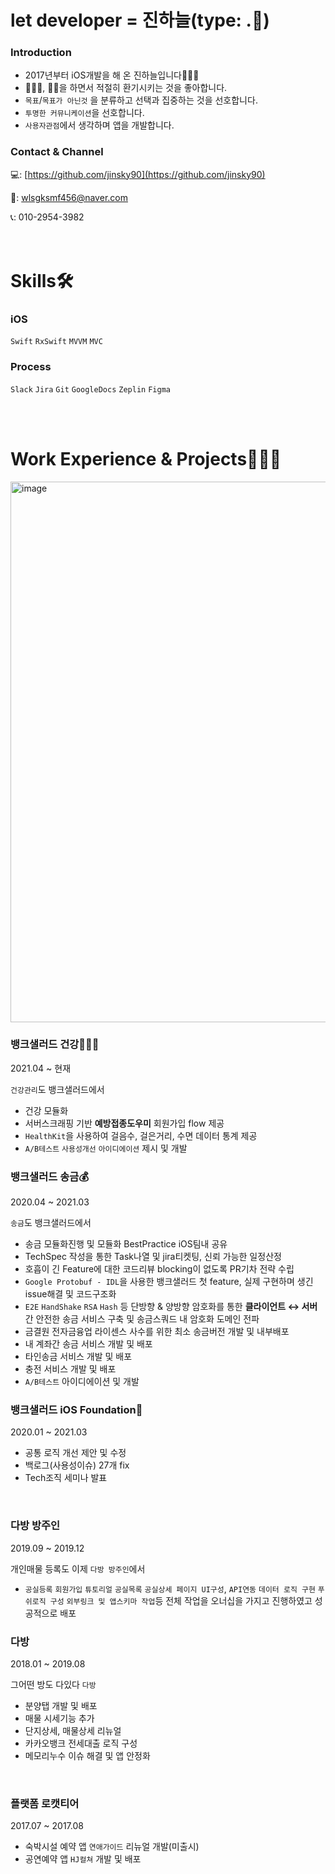 # let developer = 진하늘(type: .📱)


### Introduction

- 2017년부터 iOS개발을 해 온 진하늘입니다🙋🏻‍♂️
- 🚴🏻‍♂️, 🏃‍♂️을 하면서 적절히 환기시키는 것을 좋아합니다.
- `목표`/`목표가 아닌것` 을 분류하고 선택과 집중하는 것을 선호합니다.
- `투명한 커뮤니케이션`을 선호합니다.
- `사용자관점`에서 생각하며 앱을 개발합니다.

### Contact & Channel

💻: [https://github.com/jinsky90](https://github.com/jinsky90)

💌: wlsgksmf456@naver.com

📞: 010-2954-3982
<br/><br/><br/>

# Skills🛠

### iOS

`Swift` `RxSwift` `MVVM` `MVC`

### Process

`Slack` `Jira` `Git` `GoogleDocs` `Zeplin` `Figma`

<br/><br/>

# Work Experience & Projects🧑🏻‍💻

<img width="865" alt="image" src="https://user-images.githubusercontent.com/38024119/127767966-b17ed866-8ec3-4201-a67e-16566b834a8e.png">

### 뱅크샐러드 건강👨🏻‍⚕️

2021.04 ~ 현재

`건강관리`도 뱅크샐러드에서

- 건강 모듈화
- 서버스크래핑 기반 **예방접종도우미** 회원가입 flow 제공
- `HealthKit`을 사용하여 걸음수, 걸은거리, 수면 데이터 통계 제공
- `A/B테스트` `사용성개선` `아이디에이션` 제시 및 개발

### 뱅크샐러드 송금💰

2020.04 ~ 2021.03

`송금`도 뱅크샐러드에서

- 송금 모듈화진행 및 모듈화 BestPractice iOS팀내 공유
- TechSpec 작성을 통한 Task나열 및 jira티켓팅, 신뢰 가능한 일정산정
- 호흡이 긴 Feature에 대한 코드리뷰 blocking이 없도록 PR기차 전략 수립
- `Google Protobuf - IDL`을 사용한 뱅크샐러드 첫 feature, 실제 구현하며 생긴 issue해결 및 코드구조화
- `E2E` `HandShake` `RSA` `Hash` 등 단방향 & 양방향 암호화를 통한 **클라이언트 ↔ 서버**간 안전한 송금 서비스 구축 및 송금스쿼드 내 암호화 도메인 전파
- 금결원 전자금융업 라이센스 사수를 위한 최소 송금버전 개발 및 내부배포
- 내 계좌간 송금 서비스 개발 및 배포
- 타인송금 서비스 개발 및 배포
- 충전 서비스 개발 및 배포
- `A/B테스트` 아이디에이션 및 개발

### 뱅크샐러드 iOS Foundation🤝

2020.01 ~ 2021.03

- 공통 로직 개선 제안 및 수정
- 백로그(사용성이슈) 27개 fix
- Tech조직 세미나 발표

<br/>

### 다방 방주인

2019.09 ~ 2019.12

개인매물 등록도 이제 `다방 방주인`에서

- `공실등록` `회원가입` `튜토리얼` `공실목록` `공실상세 페이지 UI구성`, `API연동` `데이터 로직 구현` `푸쉬로직 구성` `외부링크 및 앱스키마 작업`등 전체 작업을 오너십을 가지고 진행하였고 성공적으로 배포

### 다방

2018.01 ~ 2019.08

그어떤 방도 다있다 `다방`

- 분양탭 개발 및 배포
- 매물 시세기능 추가
- 단지상세, 매물상세 리뉴얼
- 카카오뱅크 전세대출 로직 구성
- 메모리누수 이슈 해결 및 앱 안정화

<br/>

### 플랫폼 로캣티어

2017.07 ~ 2017.08

- 숙박시설 예약 앱 `연애가이드` 리뉴얼 개발(미출시)
- 공연예약 앱 `HJ컬쳐` 개발 및 배포
